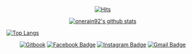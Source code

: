 <div align=center>

[![Hits](https://hits.seeyoufarm.com/api/count/incr/badge.svg?url=https%3A%2F%2Fgithub.com%2Fonerain92)](https://hits.seeyoufarm.com)

</div>

<div align=center>
  
  [![onerain92's github stats](https://github-readme-stats.vercel.app/api?username=onerain92&show_icons=true&theme=algolia)](https://github.com/anuraghazra/github-readme-stats)
  
</div>

<div>
  
  [![Top Langs](https://github-readme-stats.vercel.app/api/top-langs/?username=onerain92&layout=compact)](https://github.com/anuraghazra/github-readme-stats)
  
</div>

<div align=center>

[![Gitbook](http://img.shields.io/badge/-Git%20book-black?style=flat&logo=github&link=https://app.gitbook.com/@onerain92/spaces)](https://app.gitbook.com/@onerain92/spaces) 
[![Facebook Badge](https://img.shields.io/badge/-Facebook-1877f2?style=flat&logo=facebook&logoColor=white&link=https://www.facebook.com/onerain92)](https://www.facebook.com/onerain92) 
[![Instagram Badge](https://img.shields.io/badge/-Instagram-dd2a7b?style=flat&logo=instagram&logoColor=white&link=https://www.instagram.com/onerain92/)](https://www.instagram.com/onerain92/) 
[![Gmail Badge](https://img.shields.io/badge/-Gmail-d14836?style=flat&logo=Gmail&logoColor=white&link=mailto:dlfdn91@gmail.com)](mailto:dlfdn91@gmail.com)

</div>
